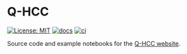 # Q-HCC

[![License: MIT](https://img.shields.io/badge/License-MIT-yellow.svg)](https://opensource.org/licenses/MIT)
[![docs](https://github.com/ssciwr/QHCC/actions/workflows/docs.yml/badge.svg)](https://github.com/ssciwr/QHCC/actions/workflows/docs.yml)
[![ci](https://github.com/ssciwr/QHCC/actions/workflows/ci.yml/badge.svg)](https://github.com/ssciwr/QHCC/actions/workflows/ci.yml)

Source code and example notebooks for the [Q-HCC website](https://ssciwr.github.io/QHCC).
